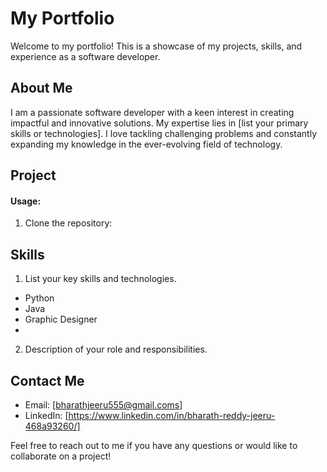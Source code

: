 # My Portfolio

Welcome to my portfolio! This is a showcase of my projects, skills, and experience as a software developer.

## About Me

I am a passionate software developer with a keen interest in creating impactful and innovative solutions. My expertise lies in [list your primary skills or technologies]. I love tackling challenging problems and constantly expanding my knowledge in the ever-evolving field of technology.

## Project

 

#### Usage:

1. Clone the repository:




## Skills

1. List your key skills and technologies.
- Python
- Java
- Graphic Designer
- 

2. Description of your role and responsibilities.

 

## Contact Me

- Email: [bharathjeeru555@gmail.coms]
- LinkedIn: [https://www.linkedin.com/in/bharath-reddy-jeeru-468a93260/]

Feel free to reach out to me if you have any questions or would like to collaborate on a project!

